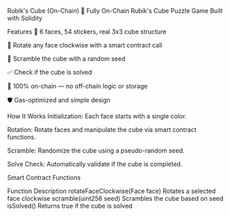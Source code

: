 Rubik's Cube (On-Chain) 
🎯 Fully On-Chain Rubik's Cube Puzzle Game Built with Solidity
 
Features
🧩 6 faces, 54 stickers, real 3x3 cube structure
 
🔄 Rotate any face clockwise with a smart contract call

🎲 Scramble the cube with a random seed

✅ Check if the cube is solved
 
📜 100% on-chain — no off-chain logic or storage

🛡️ Gas-optimized and simple design

How It Works
Initialization: Each face starts with a single color.

Rotation: Rotate faces and manipulate the cube via smart contract functions.

Scramble: Randomize the cube using a pseudo-random seed.

Solve Check: Automatically validate if the cube is completed.

Smart Contract Functions

Function	Description
rotateFaceClockwise(Face face)	Rotates a selected face clockwise
scramble(uint256 seed)	Scrambles the cube based on seed
isSolved()	Returns true if the cube is solved
